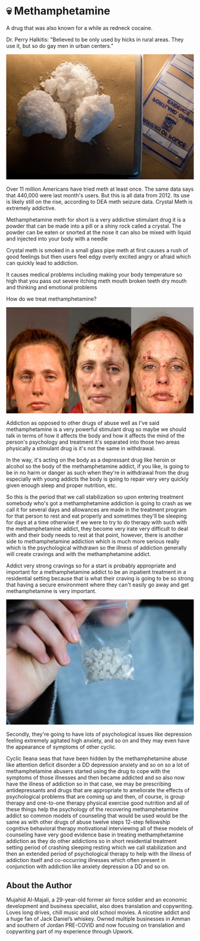 # 💀 Methamphetamine

A drug that was also known for a while as redneck cocaine.

Dr. Perry Halkitis: "Believed to be only used by hicks in rural areas. They use it, but so do gay men in urban centers.”

![meth](_static/images/methamphetamine/meth-1.jpg)

Over 11 million Americans have tried meth at least once. The same data says that 440,000 were last month's users. But this is all data from 2012. Its use is likely still on the rise, according to DEA meth seizure data. Crystal Meth is extremely addictive.

Methamphetamine meth for short is a very addictive stimulant drug it is a powder that can be made into a pill or a shiny rock called a crystal. The powder can be eaten or snorted at the nose it can also be mixed with liquid and injected into your body with a needle

Crystal meth is smoked in a small glass pipe meth at first causes a rush of good feelings but then users feel edgy overly excited angry or afraid which can quickly lead to addiction.

It causes medical problems including making your body temperature so high that you pass out severe itching meth mouth broken teeth dry mouth and thinking and emotional problems

How do we treat methamphetamine?

![meth](_static/images/methamphetamine/meth-2.jpg)

Addiction as opposed to other drugs of abuse well as I've said methamphetamine is a very powerful stimulant drug so maybe we should talk in terms of how it affects the body and how it affects the mind of the person's psychology and treatment it's separated into those two areas physically a stimulant drug is it's not the same in withdrawal.

In the way, it's acting on the body as a depressant drug like heroin or alcohol so the body of the methamphetamine addict, if you like, is going to be in no harm or danger as such when they're in withdrawal from the drug especially with young addicts the body is going to repair very very quickly given enough sleep and proper nutrition, etc.

So this is the period that we call stabilization so upon entering treatment somebody who's got a methamphetamine addiction is going to crash as we call it for several days and allowances are made in the treatment program for that person to rest and eat properly and sometimes they'll be sleeping for days at a time otherwise if we were to try to do therapy with such with the methamphetamine addict, they become very irate very difficult to deal with and their body needs to rest at that point, however, there is another side to methamphetamine addiction which is much more serious really which is the psychological withdrawn so the illness of addiction generally will create cravings and with the methamphetamine addict.

Addict very strong cravings so for a start is probably appropriate and important for a methamphetamine addict to be an inpatient treatment in a residential setting because that is what their craving is going to be so strong that having a secure environment where they can't easily go away and get methamphetamine is very important.

![meth](_static/images/methamphetamine/meth-3.jpg)

Secondly, they're going to have lots of psychological issues like depression feeling extremely agitated high anxiety, and so on and they may even have the appearance of symptoms of other cyclic.

Cyclic Ileana seas that have been hidden by the methamphetamine abuse like attention deficit disorder a DD depression anxiety and so on so a lot of methamphetamine abusers started using the drug to cope with the symptoms of those illnesses and then became addicted and so also now have the illness of addiction so in that case, we may be prescribing antidepressants and drugs that are appropriate to ameliorate the effects of psychological problems that are coming up and then, of course, is group therapy and one-to-one therapy physical exercise good nutrition and all of these things help the psychology of the recovering methamphetamine addict so common models of counseling that would be used would be the same as with other drugs of abuse twelve steps 12-step fellowship cognitive behavioral therapy motivational interviewing all of these models of counseling have very good evidence base in treating methamphetamine addiction as they do other addictions so in short residential treatment setting period of crashing sleeping resting which we call stabilization and then an extended period of psychological therapy to help with the illness of addiction itself and co-occurring illnesses which often present in conjunction with addiction like anxiety depression a DD and so on.

## About the Author

Mujahid Al-Majali, a 29-year-old former air force soldier and an economic
development and business specialist, also does translation and copywriting.
Loves long drives, chill music and old school movies. A nicotine addict and a
huge fan of Jack Daniel’s whiskey. Owned multiple businesses in Amman and
southern of Jordan PRE-COVID and now focusing on translation and copywriting
part of my experience through Upwork.
